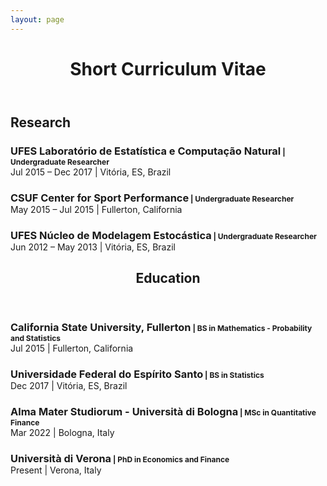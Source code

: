 ```yaml
---
layout: page
---
```



<header><h1>Short Curriculum Vitae</h1></header>

<h2 style="margin-bottom:0.2;">Research</h2>

<div>
<p style="margin-bottom:0;"><h3 style="margin-bottom:0;">UFES Laboratório de Estatística e Computação Natural<small style="font-size:12px;"> | Undergraduate Researcher </small></h3>
   Jul 2015 – Dec 2017 | Vitória, ES, Brazil
</p>

<p style="margin-bottom:0;"><h3 style="margin-bottom:0;">CSUF Center for Sport Performance<small style="font-size:12px;"> | Undergraduate Researcher </small></h3>
   May 2015 – Jul 2015 | Fullerton, California
</p>

<p style="margin-bottom:0;"><h3 style="margin-bottom:0;">UFES Núcleo de Modelagem Estocástica<small style="font-size:12px;"> | Undergraduate Researcher </small></h3>
    Jun 2012 – May 2013 | Vitória, ES, Brazil
</p>
</div>


<header><h2>Education</h2></header>

<p style="margin-bottom:0;"><h3 style="margin-bottom:0;">California State University, Fullerton<small style="font-size:12px;"> | BS in Mathematics - Probability and Statistics </small></h3>
    Jul 2015 | Fullerton, California
</p>

<p style="margin-bottom:0;"><h3 style="margin-bottom:0;">Universidade Federal do Espírito Santo<small style="font-size:12px;"> | BS in Statistics </small></h3>
    Dec 2017 | Vitória, ES, Brazil
</p>

<p style="margin-bottom:0;"><h3 style="margin-bottom:0;">Alma Mater Studiorum - Università di Bologna<small style="font-size:12px;"> | MSc in Quantitative Finance </small></h3>
    Mar 2022 | Bologna, Italy
</p>

<p style="margin-bottom:0;"><h3 style="margin-bottom:0;">Università di Verona<small style="font-size:12px;"> | PhD in Economics and Finance </small></h3>
    Present | Verona, Italy
</p>
